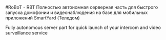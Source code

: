 #RoBoT - RBT
Полностью автономная серверная часть для быстрого запуска домофонии и видеонаблюдения на базе для мобильных приложений SmartYard (Теледом)

Fully autonomous server part for quick launch of your intercom and video surveillance service
